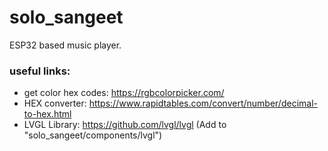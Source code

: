 # solo_sangeet
ESP32 based music player.

### useful links:
- get color hex codes: https://rgbcolorpicker.com/
- HEX converter: https://www.rapidtables.com/convert/number/decimal-to-hex.html
- LVGL Library: https://github.com/lvgl/lvgl (Add to "solo_sangeet/components/lvgl")